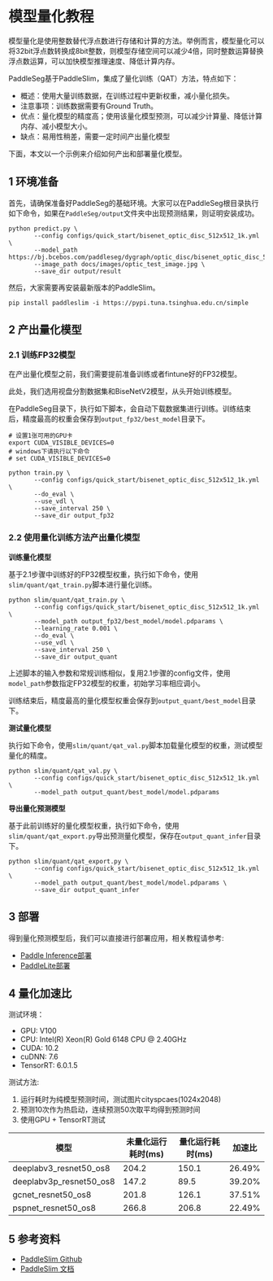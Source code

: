 # 模型量化教程

模型量化是使用整数替代浮点数进行存储和计算的方法。举例而言，模型量化可以将32bit浮点数转换成8bit整数，则模型存储空间可以减少4倍，同时整数运算替换浮点数运算，可以加快模型推理速度、降低计算内存。

PaddleSeg基于PaddleSlim，集成了量化训练（QAT）方法，特点如下：
* 概述：使用大量训练数据，在训练过程中更新权重，减小量化损失。
* 注意事项：训练数据需要有Ground Truth。
* 优点：量化模型的精度高；使用该量化模型预测，可以减少计算量、降低计算内存、减小模型大小。
* 缺点：易用性稍差，需要一定时间产出量化模型

下面，本文以一个示例来介绍如何产出和部署量化模型。

## 1 环境准备

首先，请确保准备好PaddleSeg的基础环境。大家可以在PaddleSeg根目录执行如下命令，如果在`PaddleSeg/output`文件夹中出现预测结果，则证明安装成功。

```
python predict.py \
       --config configs/quick_start/bisenet_optic_disc_512x512_1k.yml \
       --model_path https://bj.bcebos.com/paddleseg/dygraph/optic_disc/bisenet_optic_disc_512x512_1k/model.pdparams\
       --image_path docs/images/optic_test_image.jpg \
       --save_dir output/result
```

然后，大家需要再安装最新版本的PaddleSlim。

```shell
pip install paddleslim -i https://pypi.tuna.tsinghua.edu.cn/simple
```

## 2 产出量化模型

### 2.1 训练FP32模型

在产出量化模型之前，我们需要提前准备训练或者fintune好的FP32模型。

此处，我们选用视盘分割数据集和BiseNetV2模型，从头开始训练模型。

在PaddleSeg目录下，执行如下脚本，会自动下载数据集进行训练。训练结束后，精度最高的权重会保存到`output_fp32/best_model`目录下。

```shell
# 设置1张可用的GPU卡
export CUDA_VISIBLE_DEVICES=0 
# windows下请执行以下命令
# set CUDA_VISIBLE_DEVICES=0

python train.py \
       --config configs/quick_start/bisenet_optic_disc_512x512_1k.yml \
       --do_eval \
       --use_vdl \
       --save_interval 250 \
       --save_dir output_fp32
```

### 2.2 使用量化训练方法产出量化模型

**训练量化模型**

基于2.1步骤中训练好的FP32模型权重，执行如下命令，使用`slim/quant/qat_train.py`脚本进行量化训练。

```shell
python slim/quant/qat_train.py \
       --config configs/quick_start/bisenet_optic_disc_512x512_1k.yml \
       --model_path output_fp32/best_model/model.pdparams \
       --learning_rate 0.001 \
       --do_eval \
       --use_vdl \
       --save_interval 250 \
       --save_dir output_quant
```

上述脚本的输入参数和常规训练相似，复用2.1步骤的config文件，使用`model_path`参数指定FP32模型的权重，初始学习率相应调小。

训练结束后，精度最高的量化模型权重会保存到`output_quant/best_model`目录下。

**测试量化模型**

执行如下命令，使用`slim/quant/qat_val.py`脚本加载量化模型的权重，测试模型量化的精度。

```
python slim/quant/qat_val.py \
       --config configs/quick_start/bisenet_optic_disc_512x512_1k.yml \
       --model_path output_quant/best_model/model.pdparams
```

**导出量化预测模型**

基于此前训练好的量化模型权重，执行如下命令，使用`slim/quant/qat_export.py`导出预测量化模型，保存在`output_quant_infer`目录下。

```
python slim/quant/qat_export.py \
       --config configs/quick_start/bisenet_optic_disc_512x512_1k.yml \
       --model_path output_quant/best_model/model.pdparams \
       --save_dir output_quant_infer
```

## 3 部署

得到量化预测模型后，我们可以直接进行部署应用，相关教程请参考:
* [Paddle Inference部署](../docs/deployment/inference/inference.md)
* [PaddleLite部署](../docs/deployment/lite/lite.md)

## 4 量化加速比

测试环境：
* GPU: V100
* CPU: Intel(R) Xeon(R) Gold 6148 CPU @ 2.40GHz
* CUDA: 10.2
* cuDNN: 7.6
* TensorRT: 6.0.1.5

测试方法:
1. 运行耗时为纯模型预测时间，测试图片cityspcaes(1024x2048)
2. 预测10次作为热启动，连续预测50次取平均得到预测时间
3. 使用GPU + TensorRT测试

|模型|未量化运行耗时(ms)|量化运行耗时(ms)|加速比|
|-|-|-|-|
|deeplabv3_resnet50_os8|204.2|150.1|26.49%|
|deeplabv3p_resnet50_os8|147.2|89.5|39.20%|
|gcnet_resnet50_os8|201.8|126.1|37.51%|
|pspnet_resnet50_os8|266.8|206.8|22.49%|  

## 5 参考资料

* [PaddleSlim Github](https://github.com/PaddlePaddle/PaddleSlim)
* [PaddleSlim 文档](https://paddleslim.readthedocs.io/zh_CN/latest/)
